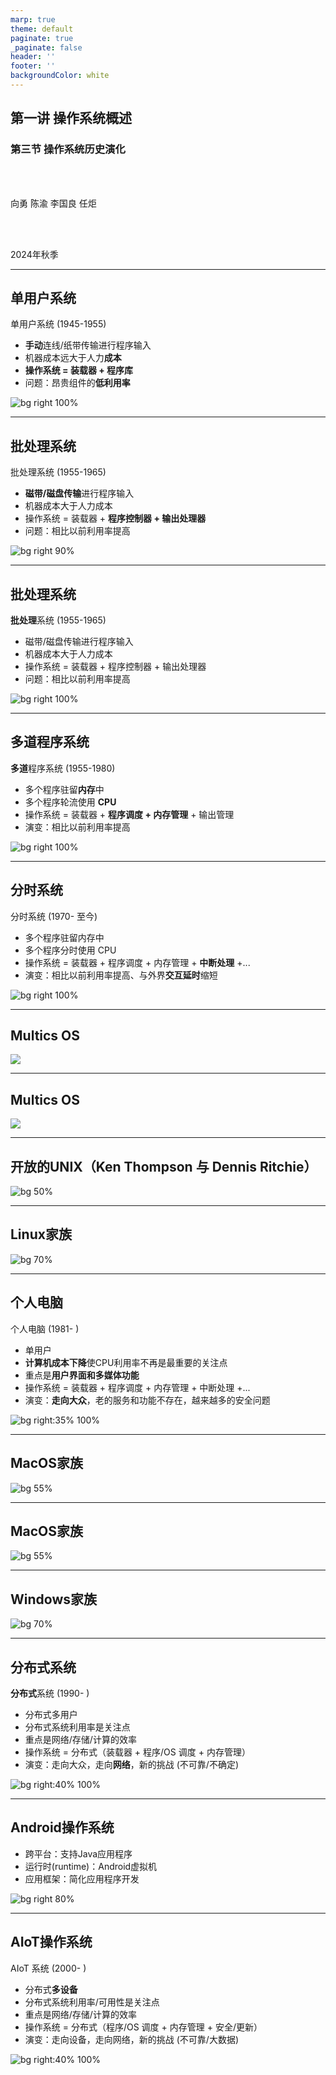 ```yaml
---
marp: true
theme: default
paginate: true
_paginate: false
header: ''
footer: ''
backgroundColor: white
---
```


<!-- theme: gaia -->
<!-- page_number: true -->
<!-- _class: lead -->

## 第一讲 操作系统概述

### 第三节 操作系统历史演化

<br>
<br>

向勇 陈渝 李国良 任炬 

<br>
<br>

2024年秋季

---

## 单用户系统

单用户系统 (1945-1955)

- **手动**连线/纸带传输进行程序输入
- 机器成本远大于人力**成本**
- **操作系统 = 装载器 + 程序库**
- 问题：昂贵组件的**低利用率**

![bg right 100%](./figs/history-single-user-system.png)

---

## 批处理系统

批处理系统 (1955-1965)

- **磁带/磁盘传输**进行程序输入
- 机器成本大于人力成本
- 操作系统 = 装载器 + **程序控制器 + 输出处理器**
- 问题：相比以前利用率提高

![bg right 90%](./figs/history-batch-processing.png)

---

## 批处理系统

**批处理**系统 (1955-1965)

- 磁带/磁盘传输进行程序输入
- 机器成本大于人力成本
- 操作系统 = 装载器 + 程序控制器 + 输出处理器
- 问题：相比以前利用率提高

![bg right 100%](./figs/history-batch-process-graph.png)

---

## 多道程序系统

**多道**程序系统 (1955-1980)

- 多个程序驻留**内存**中
- 多个程序轮流使用 **CPU**
- 操作系统 = 装载器 + **程序调度 + 内存管理** + 输出管理
- 演变：相比以前利用率提高

![bg right 100%](./figs/history-multiprogramming.png)

---

## 分时系统

分时系统 (1970- 至今)  
- 多个程序驻留内存中  
- 多个程序分时使用 CPU  
- 操作系统 = 装载器 + 程序调度 + 内存管理 + **中断处理** +...  
- 演变：相比以前利用率提高、与外界**交互延时**缩短

![bg right 100%](./figs/history-timesharing.png)

---
## Multics OS

![](./figs/history-multics.png)

---
## Multics OS

![](./figs/multics-intro.png)

---
## 开放的UNIX（Ken Thompson 与 Dennis Ritchie）

![bg 50%](./figs/unix-family.png)


---
## Linux家族

![bg 70%](./figs/linux-family.png)

---
## 个人电脑

个人电脑 (1981- )
- 单用户
- **计算机成本下降**使CPU利用率不再是最重要的关注点
- 重点是**用户界面和多媒体功能**
- 操作系统 = 装载器 + 程序调度 + 内存管理 + 中断处理 +...
- 演变：**走向大众**，老的服务和功能不存在，越来越多的安全问题

![bg right:35% 100%](./figs/history-pc.png)

---
## MacOS家族

![bg 55%](./figs/macos-family.png)

---
## MacOS家族

![bg 55%](./figs/macos-family-history.png)

---
## Windows家族

![bg 70%](./figs/windows-family.png)

---
## 分布式系统

**分布式**系统 (1990- )
- 分布式多用户
- 分布式系统利用率是关注点
- 重点是网络/存储/计算的效率
- 操作系统 = 分布式（装载器 + 程序/OS 调度 + 内存管理）
- 演变：走向大众，走向**网络**，新的挑战 (不可靠/不确定)

![bg right:40% 100%](./figs/history-ds.png)

---
## Android操作系统
- 跨平台：支持Java应用程序
- 运行时(runtime)：Android虚拟机
- 应用框架：简化应用程序开发


![bg right 80%](./figs/android-system-architecture.png)

---
## AIoT操作系统

AIoT 系统 (2000- )
- 分布式**多设备**
- 分布式系统利用率/可用性是关注点
- 重点是网络/存储/计算的效率
- 操作系统 = 分布式（程序/OS 调度 + 内存管理 + 安全/更新）
- 演变：走向设备，走向网络，新的挑战 (不可靠/大数据)

![bg right:40% 100%](./figs/history-aiot.png)


<!--
---
## Fuchsia操作系统

![bg 75%](./figs/fuchsia-os-intro.png)
-->
